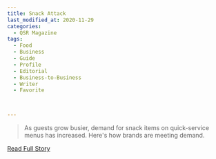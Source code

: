 ```yaml
---
title: Snack Attack
last_modified_at: 2020-11-29
categories:
  - QSR Magazine
tags:
  - Food
  - Business
  - Guide
  - Profile
  - Editorial 
  - Business-to-Business
  - Writer
  - Favorite



---
```


> As guests grow busier, demand for snack items on quick-service menus has increased. Here's how brands are meeting demand.

<a href="http://www.ourdigitalmags.com/publication/?i=647261&ver=html5&p=21" target="_blank">Read Full Story</a>
